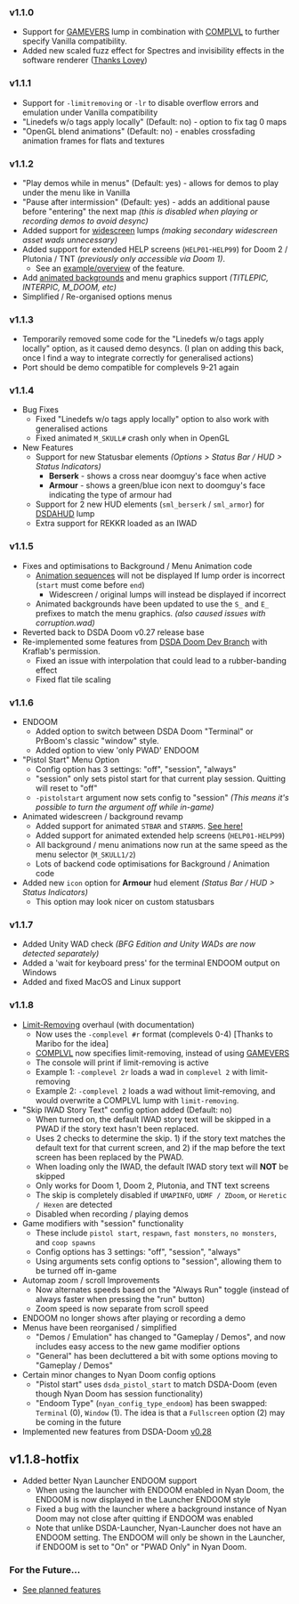 ### v1.1.0
- Support for [GAMEVERS](../docs/gamevers.md) lump in combination with [COMPLVL](../docs/complvl.md) to further specify Vanilla compatibility.
- Added new scaled fuzz effect for Spectres and invisibility effects in the software renderer ([Thanks Lovey](https://github.com/kraflab/dsda-doom/pull/359))

### v1.1.1
- Support for `-limitremoving` or `-lr` to disable overflow errors and emulation under Vanilla compatibility
- "Linedefs w/o tags apply locally" (Default: no) - option to fix tag 0 maps
- "OpenGL blend animations" (Default: no) - enables crossfading animation frames for flats and textures

### v1.1.2
- "Play demos while in menus" (Default: yes) - allows for demos to play under the menu like in Vanilla
- "Pause after intermission" (Default: yes) - adds an additional pause before "entering" the next map _(this is disabled when playing or recording demos to avoid desync)_
- Added support for [widescreen](../docs/ws.md) lumps _(making secondary widescreen asset wads unnecessary)_
- Added support for extended HELP screens (`HELP01`-`HELP99`) for Doom 2 / Plutonia / TNT _(previously only accessible via Doom 1)_.
  - See an [example/overview](https://www.doomworld.com/forum/topic/111465-boom-extended-help-screens-an-undocumented-feature/) of the feature.
- Add [animated backgrounds](../docs/animbg.md) and menu graphics support _(TITLEPIC, INTERPIC, M_DOOM, etc)_
- Simplified / Re-organised options menus

### v1.1.3
- Temporarily removed some code for the "Linedefs w/o tags apply locally" option, as it caused demo desyncs. (I plan on adding this back, once I find a way to integrate correctly for generalised actions)
- Port should be demo compatible for complevels 9-21 again

### v1.1.4
- Bug Fixes
  - Fixed "Linedefs w/o tags apply locally" option to also work with generalised actions
  - Fixed animated `M_SKULL#` crash only when in OpenGL
- New Features
  - Support for new Statusbar elements *(Options > Status Bar / HUD > Status Indicators)*
    - **Berserk** - shows a cross near doomguy's face when active
    - **Armour** - shows a green/blue icon next to doomguy's face indicating the type of armour had
  - Support for 2 new HUD elements (`sml_berserk` / `sml_armor`) for [DSDAHUD](../docs/dsdahud.md) lump
  - Extra support for REKKR loaded as an IWAD

### v1.1.5
- Fixes and optimisations to Background / Menu Animation code
  - [Animation sequences](../docs/animbg.md) will not be displayed If lump order is incorrect (`start` must come before `end`)
    - Widescreen / original lumps will instead be displayed if incorrect
  - Animated backgrounds have been updated to use the `S_` and `E_` prefixes to match the menu graphics. *(also caused issues with corruption.wad)*
- Reverted back to DSDA Doom v0.27 release base
- Re-implemented some features from [DSDA Doom Dev Branch](/patch_notes/v0.28.md) with Kraflab's permission.
  - Fixed an issue with interpolation that could lead to a rubber-banding effect
  - Fixed flat tile scaling

### v1.1.6
- ENDOOM
  - Added option to switch between DSDA Doom "Terminal" or PrBoom's classic "window" style.
  - Added option to view 'only PWAD' ENDOOM
- "Pistol Start" Menu Option
  - Config option has 3 settings: "off", "session", "always"
  - "session" only sets pistol start for that current play session. Quitting will reset to "off"
  - `-pistolstart` argument now sets config to "session" *(This means it's possible to turn the argument off while in-game)*
- Animated widescreen / background revamp
  - Added support for animated `STBAR` and `STARMS`. [See here!](../docs/animbg.md)
  - Added support for animated extended help screens (`HELP01-HELP99`)
  - All background / menu animations now run at the same speed as the menu selector (`M_SKULL1/2`)
  - Lots of backend code optimisations for Background / Animation code
- Added new `icon` option for **Armour** hud element *(Status Bar / HUD > Status Indicators)*
  - This option may look nicer on custom statusbars

### v1.1.7
- Added Unity WAD check *(BFG Edition and Unity WADs are now detected separately)*
- Added a 'wait for keyboard press' for the terminal ENDOOM output on Windows
- Added and fixed MacOS and Linux support

### v1.1.8
- [Limit-Removing](../docs/limit_removing.md) overhaul (with documentation)
  - Now uses the `-complevel #r` format (complevels 0-4) [Thanks to Maribo for the idea]
  - [COMPLVL](../docs/complvl.md) now specifies limit-removing, instead of using [GAMEVERS](../docs/gamevers.md)
  - The console will print if limit-removing is active
  - Example 1: `-complevel 2r` loads a wad in `complevel 2` with limit-removing
  - Example 2: `-complevel 2` loads a wad without limit-removing, and would overwrite a COMPLVL lump with `limit-removing`.
- "Skip IWAD Story Text" config option added (Default: no)
  - When turned on, the default IWAD story text will be skipped in a PWAD if the story text hasn't been replaced.
  - Uses 2 checks to determine the skip. 1) if the story text matches the default text for that current screen, and 2) if the map before the text screen has been replaced by the PWAD.
  - When loading only the IWAD, the default IWAD story text will **NOT** be skipped
  - Only works for Doom 1, Doom 2, Plutonia, and TNT text screens
  - The skip is completely disabled if `UMAPINFO`, `UDMF / ZDoom`, or `Heretic / Hexen` are detected
  - Disabled when recording / playing demos
- Game modifiers with "session" functionality
  - These include `pistol start`, `respawn`, `fast monsters`, `no monsters`, and `coop spawns`
  - Config options has 3 settings: "off", "session", "always"
  - Using arguments sets config options to "session", allowing them to be turned off in-game
- Automap zoom / scroll Improvements
  - Now alternates speeds based on the "Always Run" toggle (instead of always faster when pressing the "run" button)
  - Zoom speed is now separate from scroll speed
- ENDOOM no longer shows after playing or recording a demo
- Menus have been reorganised / simplified
  - "Demos / Emulation" has changed to "Gameplay / Demos", and now includes easy access to the new game modifier options
  - "General" has been decluttered a bit with some options moving to "Gameplay / Demos"
- Certain minor changes to Nyan Doom config options
  - "Pistol start" uses `dsda_pistol_start` to match DSDA-Doom (even though Nyan Doom has session functionality)
  - "Endoom Type" (`nyan_config_type_endoom`) has been swapped: `Terminal` (0), `Window` (1). The idea is that a `Fullscreen` option (2) may be coming in the future
- Implemented new features from DSDA-Doom [v0.28](/patch_notes/v0.28.md)

## v1.1.8-hotfix
- Added better Nyan Launcher ENDOOM support
  - When using the launcher with ENDOOM enabled in Nyan Doom, the ENDOOM is now displayed in the Launcher ENDOOM style
  - Fixed a bug with the launcher where a background instance of Nyan Doom may not close after quitting if ENDOOM was enabled
  - Note that unlike DSDA-Launcher, Nyan-Launcher does not have an ENDOOM setting. The ENDOOM will only be shown in the Launcher, if ENDOOM is set to "On" or "PWAD Only" in Nyan Doom.

### For the Future...
- [See planned features](/patch_notes/future.md)
